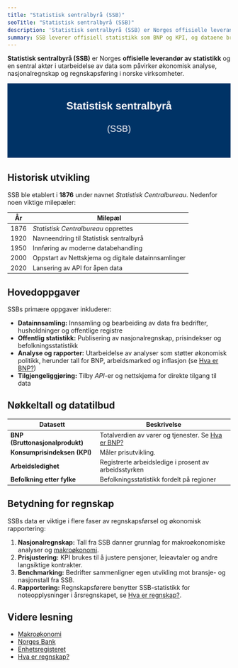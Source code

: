 ```yaml
---
title: "Statistisk sentralbyrå (SSB)"
seoTitle: "Statistisk sentralbyrå (SSB)"
description: 'Statistisk sentralbyrå (SSB) er Norges offisielle leverandør av statistikk og en sentral aktør i utarbeidelse av data som påvirker økonomisk analys...'
summary: SSB leverer offisiell statistikk som BNP og KPI, og dataene brukes i nasjonalregnskap, budsjettering og analyser som påvirker rapportering og beslutninger i norske virksomheter.
---
```


**Statistisk sentralbyrå (SSB)** er Norges **offisielle leverandør av statistikk** og en sentral aktør i utarbeidelse av data som påvirker økonomisk analyse, nasjonalregnskap og regnskapsføring i norske virksomheter.

![Illustrasjon av Statistisk sentralbyrå](statistisk-sentralbyra-image.svg)

## Historisk utvikling

SSB ble etablert i **1876** under navnet *Statistisk Centralbureau*. Nedenfor noen viktige milepæler:

| År    | Milepæl                                                              |
|-------|----------------------------------------------------------------------|
| 1876  | *Statistisk Centralbureau* opprettes                                  |
| 1920  | Navneendring til Statistisk sentralbyrå                              |
| 1950  | Innføring av moderne databehandling                                  |
| 2000  | Oppstart av Nettskjema og digitale datainnsamlinger                 |
| 2020  | Lansering av API for åpen data                                       |

## Hovedoppgaver

SSBs primære oppgaver inkluderer:

* **Datainnsamling:** Innsamling og bearbeiding av data fra bedrifter, husholdninger og offentlige registre
* **Offentlig statistikk:** Publisering av nasjonalregnskap, prisindekser og befolkningsstatistikk
* **Analyse og rapporter:** Utarbeidelse av analyser som støtter økonomisk politikk, herunder tall for BNP, arbeidsmarked og inflasjon (se [Hva er BNP?](/blogs/regnskap/hva-er-bnp "Hva er BNP? Betydning for Bedrifter og Regnskapsføring"))
* **Tilgjengeliggjøring:** Tilby *API*-er og nettskjema for direkte tilgang til data

## Nøkkeltall og datatilbud

| Datasett                     | Beskrivelse                                              |
|------------------------------|----------------------------------------------------------|
| **BNP (Bruttonasjonalprodukt)**      | Totalverdien av varer og tjenester. Se [Hva er BNP?](/blogs/regnskap/hva-er-bnp "Hva er BNP? Betydning for Bedrifter og Regnskapsføring") |
| **Konsumprisindeksen (KPI)** | Måler prisutvikling.                                        |
| **Arbeidsledighet**          | Registrerte arbeidsledige i prosent av arbeidsstyrken      |
| **Befolkning etter fylke**   | Befolkningsstatistikk fordelt på regioner                 |

## Betydning for regnskap

SSBs data er viktige i flere faser av regnskapsførsel og økonomisk rapportering:

1. **Nasjonalregnskap:** Tall fra SSB danner grunnlag for makroøkonomiske analyser og [makroøkonomi](/blogs/regnskap/makrookonomi "Makroøkonomi og Norsk Regnskap - Prinsipper og Betydning").
2. **Prisjustering:** KPI brukes til å justere pensjoner, leieavtaler og andre langsiktige kontrakter.
3. **Benchmarking:** Bedrifter sammenligner egen utvikling mot bransje- og nasjonstall fra SSB.
4. **Rapportering:** Regnskapsførere benytter SSB-statistikk for noteopplysninger i årsregnskapet, se [Hva er regnskap?](/blogs/regnskap/hva-er-regnskap "Hva er Regnskap? En Dybdeanalyse for Norge").

## Videre lesning

* [Makroøkonomi](/blogs/regnskap/makrookonomi "Makroøkonomi og Norsk Regnskap - Prinsipper og Betydning")  
* [Norges Bank](/blogs/regnskap/norges-bank "Norges Bank “ Norges sentralbank: Funksjoner, rolle og betydning for norsk regnskap")  
* [Enhetsregisteret](/blogs/regnskap/hva-er-enhetsregisteret "Hva er Enhetsregisteret? En Guide til Norske Virksomhetsregistre")  
* [Hva er regnskap?](/blogs/regnskap/hva-er-regnskap "Hva er Regnskap? En Dybdeanalyse for Norge")









